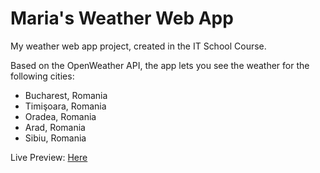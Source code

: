 
# Maria's Weather Web App

My weather web app project, created in the IT School Course.

Based on the OpenWeather API, the app lets you see the weather for the following cities:
- Bucharest, Romania
- Timişoara, Romania
- Oradea, Romania
- Arad, Romania
- Sibiu, Romania


Live Preview: [Here](https://steady-pony-fb18ca.netlify.app/)


